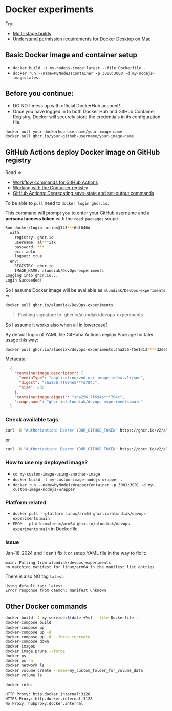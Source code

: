 Docker experiments
===

Try:

- [Multi-stage builds](https://docs.docker.com/build/building/multi-stage/)
- [Understand permission requirements for Docker Desktop on Mac](https://docs.docker.com/desktop/mac/permission-requirements/)

## Basic Docker image and container setup

- `docker build -t my-nodejs-image:latest --file Dockerfile .`
- `docker run --name=MyNodeJsContainer -p 3000:3000 -d my-nodejs-image:latest`


## Before you continue:

- DO NOT mess up with official DockerHub account!
- Once you have logged in to both Docker Hub and GitHub Container Registry, Docker will securely store the credentials in its configuration file.


```sh
docker pull your-dockerhub-username/your-image-name
docker pull ghcr.io/your-github-username/your-image-name
```


## GitHub Actions deploy Docker image on GitHub registry

Read =>
- [Workflow commands for GitHub Actions](https://docs.github.com/en/enterprise-cloud@latest/actions/using-workflows/workflow-commands-for-github-actions)
- [Working with the Container registry](https://docs.github.com/en/packages/working-with-a-github-packages-registry/working-with-the-container-registry)
- [GitHub Actions: Deprecating save-state and set-output commands](https://github.blog/changelog/2022-10-11-github-actions-deprecating-save-state-and-set-output-commands/)

To be able to `pull` need to `docker login ghcr.io`.

This command will prompt you to enter your GitHub username and a **personal access token** with the `read:packages` scope.


```sh
Run docker/login-action@343***6df046d
  with:
    registry: ghcr.io
    username: al***iak
    password: ***
    ecr: auto
    logout: true
  env:
    REGISTRY: ghcr.io
    IMAGE_NAME: alundiak/DevOps-experiments
Logging into ghcr.io...
Login Succeeded!
```

So I assume Docker image will be available as `alundiak/DevOps-experiments` => 

```sh
docker pull ghcr.io/alundiak/DevOps-experiments
```

> Pushing signature to: ghcr.io/alundiak/devops-experiments

So I assume it works also when all in lowercase?


By default logic of YAML file GitHuba Actions deploy Package for later usage this way:

```sh
docker pull ghcr.io/alundiak/devops-experiments:sha256-f5e1d13****d2de0b.sig
```


Metadata:

```json
  {
    "containerimage.descriptor": {
      "mediaType": "application/vnd.oci.image.index.v1+json",
      "digest": "sha256:7f694e5***d784c",
      "size": 856
    },
    "containerimage.digest": "sha256:7f694e***784c",
    "image.name": "ghcr.io/alundiak/devops-experiments:main"
  }
```


### Check available tags

```sh
curl -H "Authorization: Bearer YOUR_GITHUB_TOKEN" https://ghcr.io/v2/alundiak/devops-experiments/tags/list
```

or

```sh
curl -H "Authorization: Bearer YOUR_GITHUB_TOKEN" https://ghcr.io/v2/alundiak/devops-experiments/tags/list | jq .
```

### How to use my deployed image?


- `cd my-custom-image-using-another-image`
- `docker build -t my-custom-image-nodejs-wrapper .`
- `docker run --name=MyNodeJsWrapperContainer -p 3001:3001 -d my-custom-image-nodejs-wrapper`


### Platform related

- `docker pull --platform linux/arm64 ghcr.io/alundiak/devops-experiments:main`
- `FROM --platform=linux/arm64 ghcr.io/alundiak/devops-experiments:main` in Dockerfile

### Issue

Jan-18-2024 and I can't fix it or setup YAML file in the way to fix it:

```
main: Pulling from alundiak/devops-experiments
no matching manifest for linux/arm64 in the manifest list entries
```

There is also NO tag `latest`:

```
Using default tag: latest
Error response from daemon: manifest unknown
```




## Other Docker commands

```sh
docker build -t my-service:$(date +%s) --file Dockerfile .
docker-compose build
docker-compose up
docker-compose up -d
docker-compose up -d --force-recreate
docker-compose down
docker images
docker image prune --force
docker ps
docker ps -a
docker network ls
docker volume create --name=my_custom_folder_for_volume_data
docker volume ls
```


`docker info`: 

```sh
HTTP Proxy: http.docker.internal:3128
HTTPS Proxy: http.docker.internal:3128
No Proxy: hubproxy.docker.internal
```
